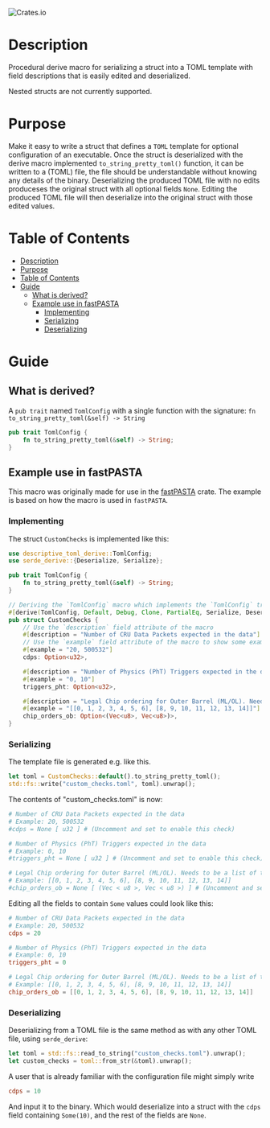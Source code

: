 ![Crates.io](https://img.shields.io/crates/d/descriptive_toml_derive)
# Description
Procedural derive macro for serializing a struct into a TOML template with field descriptions that is easily edited and deserialized.

Nested structs are not currently supported.

# Purpose
Make it easy to write a struct that defines a `TOML` template for optional configuration of an executable. Once the struct is deserialized with the derive macro implemented `to_string_pretty_toml()` function, it can be written to a (TOML) file, the file should be understandable without knowing any details of the binary. Deserializing the produced TOML file with no edits produceses the original struct with all optional fields `None`. Editing the produced TOML file will then deserialize into the original struct with those edited values.

# Table of Contents
- [Description](#description)
- [Purpose](#purpose)
- [Table of Contents](#table-of-contents)
- [Guide](#guide)
  - [What is derived?](#what-is-derived)
  - [Example use in fastPASTA](#example-use-in-fastpasta)
    - [Implementing](#implementing)
    - [Serializing](#serializing)
    - [Deserializing](#deserializing)

# Guide

## What is derived?
A `pub trait` named `TomlConfig` with a single function with the signature:  `fn to_string_pretty_toml(&self) -> String`

```rust
pub trait TomlConfig {
    fn to_string_pretty_toml(&self) -> String;
}
```

## Example use in fastPASTA
This macro was originally made for use in the [fastPASTA](https://crates.io/crates/fastpasta) crate.
The example is based on how the macro is used in `fastPASTA`.

### Implementing
The struct `CustomChecks` is implemented like this:

```rust
use descriptive_toml_derive::TomlConfig;
use serde_derive::{Deserialize, Serialize};

pub trait TomlConfig {
    fn to_string_pretty_toml(&self) -> String;
}

// Deriving the `TomlConfig` macro which implements the `TomlConfig` trait.
#[derive(TomlConfig, Default, Debug, Clone, PartialEq, Serialize, Deserialize)]
pub struct CustomChecks {
    // Use the `description` field attribute of the macro
    #[description = "Number of CRU Data Packets expected in the data"]
    // Use the `example` field attribute of the macro to show some example values
    #[example = "20, 500532"]
    cdps: Option<u32>,

    #[description = "Number of Physics (PhT) Triggers expected in the data"]
    #[example = "0, 10"]
    triggers_pht: Option<u32>,

    #[description = "Legal Chip ordering for Outer Barrel (ML/OL). Needs to be a list of two lists of 7 chip IDs"]
    #[example = "[[0, 1, 2, 3, 4, 5, 6], [8, 9, 10, 11, 12, 13, 14]]"]
    chip_orders_ob: Option<(Vec<u8>, Vec<u8>)>,
}
```
### Serializing

The template file is generated e.g. like this.
```rust
let toml = CustomChecks::default().to_string_pretty_toml();
std::fs::write("custom_checks.toml", toml).unwrap();
```
The contents of "custom_checks.toml" is now:
```toml
# Number of CRU Data Packets expected in the data
# Example: 20, 500532
#cdps = None [ u32 ] # (Uncomment and set to enable this check)

# Number of Physics (PhT) Triggers expected in the data
# Example: 0, 10
#triggers_pht = None [ u32 ] # (Uncomment and set to enable this check)

# Legal Chip ordering for Outer Barrel (ML/OL). Needs to be a list of two lists of 7 chip IDs
# Example: [[0, 1, 2, 3, 4, 5, 6], [8, 9, 10, 11, 12, 13, 14]]
#chip_orders_ob = None [ (Vec < u8 >, Vec < u8 >) ] # (Uncomment and set to enable this check)
```
Editing all the fields to contain `Some` values could look like this:
```toml
# Number of CRU Data Packets expected in the data
# Example: 20, 500532
cdps = 20

# Number of Physics (PhT) Triggers expected in the data
# Example: 0, 10
triggers_pht = 0

# Legal Chip ordering for Outer Barrel (ML/OL). Needs to be a list of two lists of 7 chip IDs
# Example: [[0, 1, 2, 3, 4, 5, 6], [8, 9, 10, 11, 12, 13, 14]]
chip_orders_ob = [[0, 1, 2, 3, 4, 5, 6], [8, 9, 10, 11, 12, 13, 14]]
```
### Deserializing

Deserializing from a TOML file is the same method as with any other TOML file, using `serde_derive`:
```rust
let toml = std::fs::read_to_string("custom_checks.toml").unwrap();
let custom_checks = toml::from_str(&toml).unwrap();
```

A user that is already familiar with the configuration file might simply write
```toml
cdps = 10
```
And input it to the binary. Which would deserialize into a struct with the `cdps` field containing `Some(10)`, and the rest of the fields are `None`.

